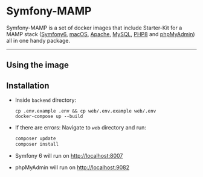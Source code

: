 # Symfony-MAMP

Symfony-MAMP is a set of docker images that include Starter-Kit for a MAMP stack ([Symfony6](https://symfony.com/), [macOS](https://www.apple.com/macos/monterey/), [Apache](https://www.apache.org/), [MySQL](https://www.mysql.com/), [PHP8](https://www.php.net/) and [phpMyAdmin](https://www.phpmyadmin.net/)) all in one handy package.

---

## Using the image

## Installation
- Inside `backend` directory:
    ```shell
    cp .env.example .env && cp web/.env.example web/.env
    docker-compose up --build
    ```
- If there are errors:
  Navigate to `web` directory and run:
  ```bash
  composer update
  composer install
  ```


- Symfony 6 will run on [http://localhost:8007](http://localhost:8007)
- phpMyAdmin will run on [http://localhost:9082](http://localhost:9082)